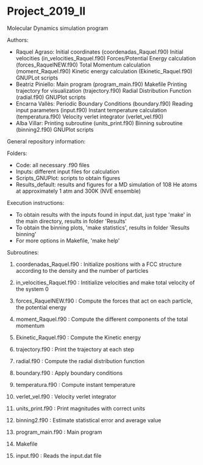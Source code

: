# Project_2019_II

Molecular Dynamics simulation program

Authors:

- Raquel Agraso:
	Initial coordinates (coordenadas_Raquel.f90)
	Initial velocities (in_velocities_Raquel.f90)
	Forces/Potential Energy calculation (forces_RaquelNEW.f90)
	Total Momentum calculation (moment_Raquel.f90)
	Kinetic energy calculation (Ekinetic_Raquel.f90)
	GNUPLot scripts
- Beatriz Piniello:
	Main program (program_main.f90)
	Makefile
	Printing trajectory for visualization (trajectory.f90)
	Radial Distribution Function (radial.f90)
	GNUPlot scripts
- Encarna Vallès:
	Periodic Boundary Conditions (boundary.f90)
	Reading input parameters (input.f90)
	Instant temperature calculation (temperatura.f90)
	Velocity verlet integrator (verlet_vel.f90)
- Alba Villar:
	Printing subroutine (units_print.f90)
	Binning subroutine (binning2.f90)
	GNUPlot scripts

General repository information:

Folders:

- Code: all necessary .f90 files
- Inputs: different input files for calculation
- Scripts_GNUPlot: scripts to obtain figures
- Results_default: results and figures for a MD simulation of 108 He atoms at approximately 1 atm and 300K (NVE ensemble)

Execution instructions:

- To obtain results with the inputs found in input.dat, just type 'make' in the main directory, results in folder 'Results'
- To obtain the binning plots, 'make statistics', results in folder 'Results binning'
- For more options in Makefile, 'make help'

Subroutines:

1. coordenadas_Raquel.f90   : Initialize positions with a FCC structure according to the density and the number of particles

2. in_velocities_Raquel.f90 : Intitialize velocities and make total velocity of the system 0

3. forces_RaquelNEW.f90     : Compute the forces that act on each particle, the potential energy

4. moment_Raquel.f90        : Compute the different components of the total momentum

5. Ekinetic_Raquel.f90      : Compute the Kinetic energy

6. trajectory.f90           : Print the trajectory at each step

7. radial.f90               : Compute the radial distribution function

8. boundary.f90             : Apply boundary conditions

9. temperatura.f90          : Compute instant temperature

10. verlet_vel.f90          : Velocity verlet integrator

11. units_print.f90         : Print magnitudes with correct units

12. binning2.f90            : Estimate statistical error and average value

13. program_main.f90        : Main program

14. Makefile                

15. input.f90               : Reads the input.dat file

          

